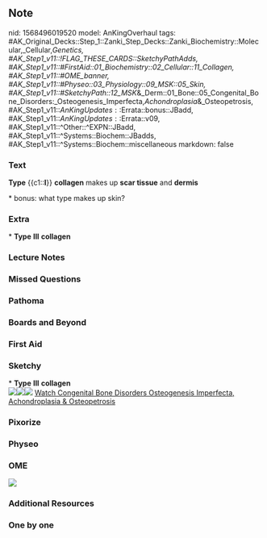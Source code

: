 ## Note
nid: 1568496019520
model: AnKingOverhaul
tags: #AK_Original_Decks::Step_1::Zanki_Step_Decks::Zanki_Biochemistry::Molecular,_Cellular,_Genetics, #AK_Step1_v11::!FLAG_THESE_CARDS::SketchyPathAdds, #AK_Step1_v11::#FirstAid::01_Biochemistry::02_Cellular::11_Collagen, #AK_Step1_v11::#OME_banner, #AK_Step1_v11::#Physeo::03_Physiology::09_MSK::05_Skin, #AK_Step1_v11::#SketchyPath::12_MSK_&_Derm::01_Bone::05_Congenital_Bone_Disorders:_Osteogenesis_Imperfecta,_Achondroplasia_&_Osteopetrosis, #AK_Step1_v11::$AnKingUpdates::$Errata::bonus::JBadd, #AK_Step1_v11::$AnKingUpdates::$Errata::v09, #AK_Step1_v11::^Other::^EXPN::JBadd, #AK_Step1_v11::^Systems::Biochem::JBadds, #AK_Step1_v11::^Systems::Biochem::miscellaneous
markdown: false

### Text
<b>Type</b> {{c1::<b>I</b>}} <b>collagen</b> makes up <b>scar
tissue</b> and <b>dermis</b>
<div>
  <div>
    <div>
      * bonus: what type makes up skin?
    </div>
  </div>
</div>

### Extra
<div>
  * <b>Type</b> <b>III</b> <b>collagen</b>
</div>

### Lecture Notes


### Missed Questions


### Pathoma


### Boards and Beyond


### First Aid


### Sketchy
<div>
  * <b>Type</b> <b>III</b> <b>collagen</b>
</div><img src=
"Screen%20Shot%202020-03-11%20at%204.43.28%20PM.JPG"><img src=
"Screen%20Shot%202019-09-14%20at%205.08.03%20PM.png"><img src=
"Zoverall%20picture%20(95)_1566160514431.JPG"> <a href=
"https://dashboard.sketchy.com/study/medical/courses/medical-pathophysiology/units/medical-pathophysiology-musculoskeletal-derm/videos/medical-pathophysiology-musculoskeletal-and-derm-bone-congenital-bone-disorders-osteogenesis-imperfecta-achondroplasia-and-osteopetrosis?utm_source=anki&utm_medium=partnership&utm_campaign=february_update&utm_content=medical">
Watch Congenital Bone Disorders Osteogenesis Imperfecta,
Achondroplasia & Osteopetrosis</a>

### Pixorize


### Physeo


### OME
<div class="ome-widget">
  <a href="https://onlinemeded.org?ref=anki"><img src=
  "_OME_AnkiFlashcards_General_7.png"></a>
</div>

### Additional Resources


### One by one

